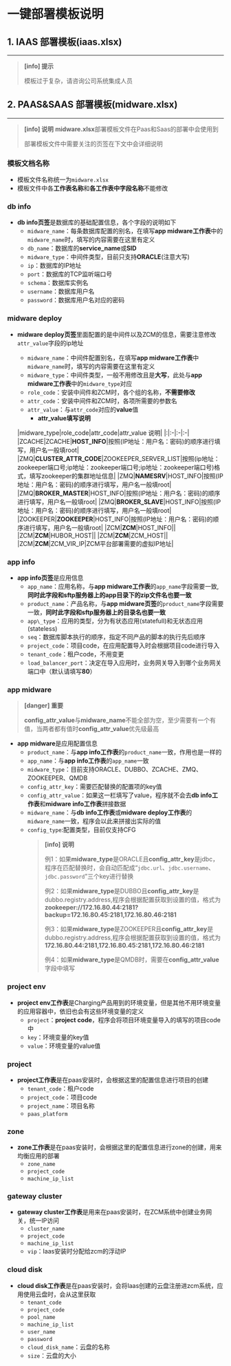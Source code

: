 # 一键部署模板说明

## 1. IAAS 部署模板(iaas.xlsx)
---

> **\[info\] 提示**
> 
> 模板过于复杂，请咨询公司系统集成人员

## 2. PAAS&SAAS 部署模板(midware.xlsx)
---

> **\[info\] 说明**
> **midware.xlsx**部署模板文件在Paas和Saas的部署中会使用到
>
> 部署模板文件中需要关注的页签在下文中会详细说明

### 模板文档名称

* 模板文件名称统一为`midware.xlsx`
* 模板文件中各**工作表名称**和**各工作表中字段名称**不能修改

### db info

* **db info页签**是数据库的基础配置信息，各个字段的说明如下
  * `midware_name`：每条数据库配置的别名，在填写**app midware工作表**中的`midware_name`时，填写的内容需要在这里有定义
  * `db_name`：数据库的**service\_name**或**SID**
  * `midware_type`：中间件类型，目前只支持**ORACLE**(注意大写)
  * `ip`：数据库的IP地址
  * `port`：数据库的TCP监听端口号
  * `schema`：数据库实例名
  * `username`：数据库用户名
  * `password`：数据库用户名对应的密码

### midware deploy

* **midware deploy页签**里面配置的是中间件以及ZCM的信息，需要注意修改`attr_value`字段的ip地址
  * `midware_name`：中间件配置别名，在填写**app midware工作表**中`midware_name`时，填写的内容需要在这里有定义
  * `midware_type`：中间件类型，一般不用修改且是**大写**，此处与**app midware工作表**中的`midware_type`对应
  * `role_code`：安装中间件和ZCM时，各个组的名称，**不需要修改**
  * `attr_code`：安装中间件和ZCM时，各项所需要的参数名
  * `attr_value`：与`attr_code`对应的**value**值
    * **attr_value填写说明**
  
  
  |midware\_type|role\_code|attr\_code|attr\_value 说明|
  |:|:-|:-|:-|
  |ZCACHE|ZCACHE|**HOST_INFO**|按照(IP地址：用户名：密码)的顺序进行填写，用户名一般填root|
  |ZMQ|**CLUSTER\_ATTR\_CODE**|ZOOKEEPER\_SERVER\_LIST|按照(ip地址：zookeeper端口号;ip地址：zookeeper端口号;ip地址：zookeeper端口号)格式，填写zookeeper的集群地址信息|
  |ZMQ|**NAMESRV**|HOST\_INFO|按照(IP地址：用户名：密码)的顺序进行填写，用户名一般填root|
  |ZMQ|**BROKER\_MASTER**|HOST\_INFO|按照(IP地址：用户名：密码)的顺序进行填写，用户名一般填root|
  |ZMQ|**BROKER\_SLAVE**|HOST\_INFO|按照(IP地址：用户名：密码)的顺序进行填写，用户名一般填root|
  |ZOOKEEPER|**ZOOKEEPER**|HOST\_INFO|按照(IP地址：用户名：密码)的顺序进行填写，用户名一般填root|
  |ZCM|**ZCM**|HOST\_INFO||
  |ZCM|**ZCM**|HUBOR\_HOST||
  |ZCM|**ZCM**|ZCM\_HOST||
  |ZCM|**ZCM**|ZCM\_VIR\_IP|ZCM平台部署需要的虚拟IP地址|


### app info

* **app info页签**是应用信息
  * `app_name`：应用名称，与**app midware工作表**的`app_name`字段需要一致,**同时此字段和sftp服务器上的app目录下的zip文件名也要一致**
  * `product_name`：产品名称，与**app midware页签**的`product_name`字段需要一致，**同时此字段和sftp服务器上的目录名也要一致**
  * `app\_type`：应用的类型，分为有状态应用(statefull)和无状态应用(stateless)
  * `seq`：数据库脚本执行的顺序，指定不同产品的脚本的执行先后顺序
  * `project_code`：项目code，在应用配置导入时会根据项目code进行导入
  * `tenant_code`：租户code，不用变更
  * `load_balancer_port`：决定在导入应用时，业务网关导入到哪个业务网关端口中（默认请填写**80**）

### app midware

> **\[danger\] 重要**
>
> **config\_attr\_value**与**midware\_name**不能全部为空，至少需要有一个有值，当两者都有值时**config\_attr\_value**优先级最高

* **app midware**是应用配置信息
  * `product_name`：与**app info工作表**的`product_name`一致，作用也是一样的
  * `app_name`：与**app info工作表**的`app_name`一致
  * `midware_type`：目前支持ORACLE、DUBBO、ZCACHE、ZMQ、ZOOKEEPER、QMDB
  * `config_attr_key`：需要匹配替换的配置项的key值
  * `config_attr_value`：如果这一栏填写了value，程序就不会去**db info工作表**和**midware info工作表**拼接数据
  * `midware_name`：与**db info工作表**或**midware deploy工作表**的`midware_name`一致，程序会以此来拼接出实际的值
  * `config_type`:配置类型，目前仅支持CFG
    > **\[info\] 说明**
    >
    > 例1：如果**midware\_type**是ORACLE且**config\_attr\_key**是jdbc，程序在匹配替换时，会自动匹配成“`jdbc.url`、`jdbc.username`、`jdbc.password`”三个key进行替换
    >
    > 例2：如果**midware\_type**是DUBBO且**config\_attr\_key**是dubbo.registry.address,程序会根据配置获取到设置的值，格式为**zookeeper://172.16.80.44:2181?backup=172.16.80.45:2181,172.16.80.46:2181**
    >
    > 例3：如果**midware\_type**是ZOOKEEPER且**config\_attr\_key**是dubbo.registry.address,程序会根据配置获取到设置的值，格式为**172.16.80.44:2181,172.16.80.45:2181,172.16.80.46:2181**
    >
    > 例4：如果**midware\_type**是QMDB时，需要在**config\_attr\_value**字段中填写

### project env

* **project env工作表**是Charging产品用到的环境变量，但是其他不用环境变量的应用容器中，依旧也会有这些环境变量的定义
  * `project`：**project code**，程序会将项目环境变量导入的填写的项目code中
  * `key`：环境变量的key值
  * `value`：环境变量的value值

### project
* **project工作表**是在paas安装时，会根据这里的配置信息进行项目的创建
  * `tenant_code`：租户code
  * `project_code`：项目code
  * `project_name`：项目名称
  * `paas_platform`
  
### zone
* **zone工作表**是在paas安装时，会根据这里的配置信息进行zone的创建，用来均衡应用的部署
  * `zone_name`
  * `project_code`
  * `machine_ip_list`

### gateway cluster
* **gateway cluster工作表**是用来在paas安装时，在ZCM系统中创建业务网关，统一IP访问
  * `cluster_name`
  * `project_code`
  * `machine_ip_list`
  * `vip`：Iaas安装时分配给zcm的浮动IP

### cloud disk

* **cloud disk工作表**是在paas安装时，会将Iaas创建的云盘注册进zcm系统，应用使用云盘时，会从这里获取
  * `tenant_code`
  * `project_code`
  * `pool_name`
  * `machine_ip_list`
  * `user_name`
  * `password`
  * `cloud_disk_name`：云盘的名称
  * `size`：云盘的大小




